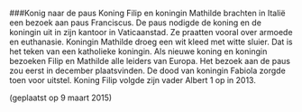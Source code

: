 ###Konig naar de paus
Koning Filip en koningin Mathilde brachten in Italië een bezoek aan paus Franciscus. 
De paus nodigde de koning en de koningin uit in zijn kantoor in Vaticaanstad. 
Ze praatten vooral over armoede en euthanasie. 
Koningin Mathilde droeg een wit kleed met witte sluier. 
Dat is het teken van een katholieke koningin. 
Als nieuwe koning en koningin bezoeken Filip en Mathilde alle leiders van Europa. 
Het bezoek aan de paus zou eerst in december plaatsvinden. De dood van koningin Fabiola zorgde toen voor uitstel. 
Koning Filip volgde zijn vader Albert 1 op in 2013.

(geplaatst op 9 maart 2015)
